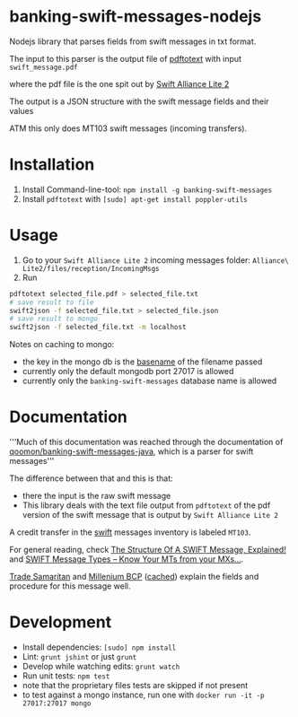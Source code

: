# banking-swift-messages-nodejs
Nodejs library that parses fields from swift messages in txt format.

The input to this parser is the output file of [pdftotext](https://packages.debian.org/sid/poppler-utils) with input `swift_message.pdf`

where the pdf file is the one spit out by [Swift Alliance Lite 2](https://www.swift.com/our-solutions/interfaces-and-integration/alliance-lite2)

The output is a JSON structure with the swift message fields and their values

ATM this only does MT103 swift messages (incoming transfers).

# Installation
1. Install Command-line-tool: `npm install -g banking-swift-messages`
2. Install `pdftotext` with `[sudo] apt-get install poppler-utils`

# Usage
1. Go to your `Swift Alliance Lite 2` incoming messages folder: `Alliance\ Lite2/files/reception/IncomingMsgs`
2. Run
```bash
pdftotext selected_file.pdf > selected_file.txt
# save result to file
swift2json -f selected_file.txt > selected_file.json
# save result to mongo
swift2json -f selected_file.txt -m localhost
```

Notes on caching to mongo:
* the key in the mongo db is the [basename](https://www.npmjs.com/package/basename) of the filename passed
* currently only the default mongodb port 27017 is allowed
* currently only the `banking-swift-messages` database name is allowed

# Documentation
'''Much of this documentation was reached through the documentation of [qoomon/banking-swift-messages-java](https://github.com/qoomon/banking-swift-messages-java), which is a parser for swift messages'''

The difference between that and this is that:
* there the input is the raw swift message
* This library deals with the text file output from `pdftotext` of the pdf version of the swift message that is output by `Swift Alliance Lite 2`

A credit transfer in the [swift](http://www.sepaforcorporates.com/swift-for-corporates/swift-message-types-know-mts-mxs/) messages inventory is labeled `MT103`.

For general reading, check [The Structure Of A SWIFT Message, Explained!](http://www.sepaforcorporates.com/swift-for-corporates/read-swift-message-structure/)
and [SWIFT Message Types – Know Your MTs from your MXs...](http://www.sepaforcorporates.com/swift-for-corporates/swift-message-types-know-mts-mxs/).

[Trade Samaritan](http://tradesamaritan.com/world-trade/products/mt103-single-customer-credit-transfer) and [Millenium BCP](http://ind.millenniumbcp.pt/pt/negocios/tesouraria/Documents/Manual_mt103.pdf) ([cached](docs/Manual_mt103.pdf)) explain the fields and procedure for this message well.

# Development
* Install dependencies: `[sudo] npm install`
* Lint: `grunt jshint` or just `grunt`
* Develop while watching edits: `grunt watch`
* Run unit tests: `npm test`
 * note that the proprietary files tests are skipped if not present
 * to test against a mongo instance, run one with `docker run -it -p 27017:27017 mongo`
